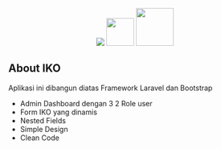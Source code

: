 
<p align="center">
  <img src="https://laravel.com/assets/img/components/logo-laravel.svg">
  <img src="https://upload.wikimedia.org/wikipedia/commons/thumb/c/ce/Plus_font_awesome.svg/2000px-Plus_font_awesome.svg.png" width="55">
  <img src="https://getbootstrap.com/docs/4.1/assets/img/bootstrap-stack.png" width="75">
</p>

## About IKO

Aplikasi ini dibangun diatas Framework Laravel dan Bootstrap

- Admin Dashboard dengan 3 2 Role user
- Form IKO yang dinamis
- Nested Fields
- Simple Design
- Clean Code
